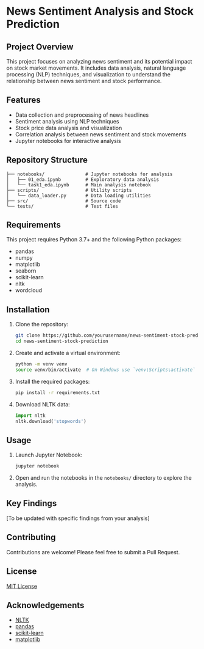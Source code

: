 # News Sentiment Analysis and Stock Prediction

## Project Overview
This project focuses on analyzing news sentiment and its potential impact on stock market movements. It includes data analysis, natural language processing (NLP) techniques, and visualization to understand the relationship between news sentiment and stock performance.

## Features
- Data collection and preprocessing of news headlines
- Sentiment analysis using NLP techniques
- Stock price data analysis and visualization
- Correlation analysis between news sentiment and stock movements
- Jupyter notebooks for interactive analysis

## Repository Structure
```
├── notebooks/               # Jupyter notebooks for analysis
│   ├── 01_eda.ipynb         # Exploratory data analysis
│   └── task1_eda.ipynb      # Main analysis notebook
├── scripts/                 # Utility scripts
│   └── data_loader.py       # Data loading utilities
├── src/                     # Source code
└── tests/                   # Test files
```

## Requirements
This project requires Python 3.7+ and the following Python packages:
- pandas
- numpy
- matplotlib
- seaborn
- scikit-learn
- nltk
- wordcloud

## Installation
1. Clone the repository:
   ```bash
   git clone https://github.com/yourusername/news-sentiment-stock-prediction.git
   cd news-sentiment-stock-prediction
   ```

2. Create and activate a virtual environment:
   ```bash
   python -m venv venv
   source venv/bin/activate  # On Windows use `venv\Scripts\activate`
   ```

3. Install the required packages:
   ```bash
   pip install -r requirements.txt
   ```

4. Download NLTK data:
   ```python
   import nltk
   nltk.download('stopwords')
   ```

## Usage
1. Launch Jupyter Notebook:
   ```bash
   jupyter notebook
   ```

2. Open and run the notebooks in the `notebooks/` directory to explore the analysis.

## Key Findings
[To be updated with specific findings from your analysis]

## Contributing
Contributions are welcome! Please feel free to submit a Pull Request.

## License
[MIT License](LICENSE)

## Acknowledgements
- [NLTK](https://www.nltk.org/)
- [pandas](https://pandas.pydata.org/)
- [scikit-learn](https://scikit-learn.org/)
- [matplotlib](https://matplotlib.org/)